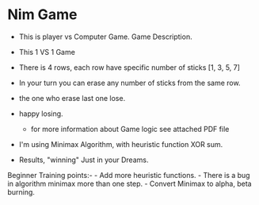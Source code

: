# Nim Game
- This is player vs Computer Game.
Game Description.
 - This 1 VS 1 Game
 - There is 4 rows, each row have specific number of sticks [1, 3, 5, 7]
 - In your turn you can erase any number of sticks from the same row.
 - the one who erase last one lose.
 - happy losing.

	- for more information about Game logic see attached PDF file

- I'm using Minimax Algorithm, with heuristic function XOR sum.

- Results, "winning" Just in your Dreams.


Beginner Training points:-
	- Add more heuristic functions.
	- There is a bug in algorithm minimax more than one step.
	- Convert Minimax to alpha, beta burning.
